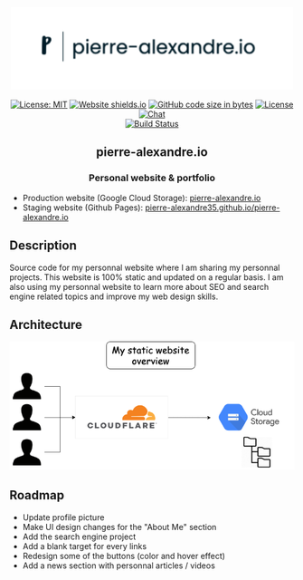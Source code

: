 <p align="center"><a href="https://pierre-alexandre.io" target="_blank" rel="noopener noreferrer"><img width="500" src="docs/logo.png" alt="pierre-alexandre.io logo"></a></p>


<p align="center">
  <a href="https://opensource.org/licenses/MIT"><img src="https://img.shields.io/badge/License-MIT-yellow.svg" alt="License: MIT"></a>
  <a href="http://pierre-alexandre.io/" alt="Coverage Status"></a>
  <a href="https://npmcharts.com/compare/vue?minimal=true"><img src="https://img.shields.io/website.svg?color=ff69b4&url=https://pierre-alexandre.io/" alt="Website shields.io"></a>
  <a href="https://shields.io/"><img src="https://img.shields.io/github/languages/code-size/Pierre-Alexandre35/Personal_website?color=blue" alt="GitHub code size in bytes"></a>
  <a href="https://www.npmjs.com/package/vue"><img src="https://img.shields.io/npm/l/vue.svg?sanitize=true" alt="License"></a>
  <a href="https://chat.vuejs.org/"><img src="https://img.shields.io/badge/chat-on%20discord-7289da.svg?sanitize=true" alt="Chat"></a>
  <br>
  <a href="https://app.saucelabs.com/builds/50f8372d79f743a3b25fb6ca4851ca4c"><img src="https://app.saucelabs.com/buildstatus/vuejs" alt="Build Status"></a>
</p>

<h2 align="center">pierre-alexandre.io</h2>
<h3 align="center">Personal website & portfolio</h3>


- Production website (Google Cloud Storage): [pierre-alexandre.io](https://pierre-alexandre.io)
- Staging website (Github Pages): [pierre-alexandre35.github.io/pierre-alexandre.io](https://pierre-alexandre35.github.io/pierre-alexandre.io/public_html/)


## Description
Source code for my personnal website where I am sharing my personnal projects. 
This website is 100% static and updated on a regular basis. I am also using my personnal website to learn more about SEO and search engine related topics and improve my web design skills.  


## Architecture

![alt text](docs/architecture.png)


## Roadmap
- Update profile picture 
- Make UI design changes for the "About Me" section
- Add the search engine project
- Add a blank target for every links
- Redesign some of the buttons (color and hover effect) 
- Add a news section with personnal articles / videos